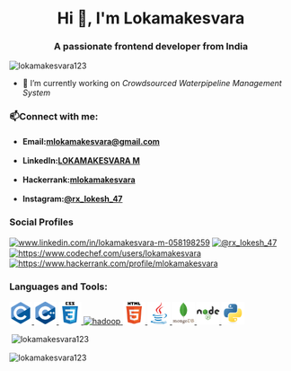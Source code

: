<h1 align="center">Hi 👋, I'm Lokamakesvara</h1>
<h3 align="center">A passionate frontend developer from India</h3>

<p align="left"> <img src="https://komarev.com/ghpvc/?username=lokamakesvara123&label=Profile%20views&color=0e75b6&style=flat" alt="lokamakesvara123" /> </p>

- 🔭 I’m currently working on *Crowdsourced Waterpipeline Management System*

<h3 align="left">📫Connect with me:</h3>
<h4 align="left"><ul>
   <li>Email:<a href="">mlokamakesvara@gmail.com</a></li><br>
  <li>LinkedIn:<a href="www.linkedin.com/in/lokamakesvara-m-058198259">LOKAMAKESVARA M</a></li><br>
  <li>Hackerrank:<a href="https://www.hackerrank.com/profile/mlokamakesvara">mlokamakesvara</a></li><br>
  <li>Instagram:<a href="">@rx_lokesh_47</a></li></ul><h4>
<h3 align="left">Social Profiles</h3>
<p align="left">
<a href="https://linkedin.com/in/www.linkedin.com/in/lokamakesvara-m-058198259" target="blank"><img align="center" src="https://raw.githubusercontent.com/rahuldkjain/github-profile-readme-generator/master/src/images/icons/Social/linked-in-alt.svg" alt="www.linkedin.com/in/lokamakesvara-m-058198259" height="30" width="40" /></a>
<a href="https://instagram.com/@rx_lokesh_47" target="blank"><img align="center" src="https://raw.githubusercontent.com/rahuldkjain/github-profile-readme-generator/master/src/images/icons/Social/instagram.svg" alt="@rx_lokesh_47" height="30" width="40" /></a>
<a href="https://www.codechef.com/users/https://www.codechef.com/users/lokamakesvara" target="blank"><img align="center" src="https://cdn.jsdelivr.net/npm/simple-icons@3.1.0/icons/codechef.svg" alt="https://www.codechef.com/users/lokamakesvara" height="30" width="40" /></a>
<a href="https://www.hackerrank.com/https://www.hackerrank.com/profile/mlokamakesvara" target="blank"><img align="center" src="https://raw.githubusercontent.com/rahuldkjain/github-profile-readme-generator/master/src/images/icons/Social/hackerrank.svg" alt="https://www.hackerrank.com/profile/mlokamakesvara" height="30" width="40" /></a>
</p>

<h3 align="left">Languages and Tools:</h3>
<p align="left"> <a href="https://www.cprogramming.com/" target="_blank" rel="noreferrer"> <img src="https://raw.githubusercontent.com/devicons/devicon/master/icons/c/c-original.svg" alt="c" width="40" height="40"/> </a> <a href="https://www.w3schools.com/cpp/" target="_blank" rel="noreferrer"> <img src="https://raw.githubusercontent.com/devicons/devicon/master/icons/cplusplus/cplusplus-original.svg" alt="cplusplus" width="40" height="40"/> </a> <a href="https://www.w3schools.com/css/" target="_blank" rel="noreferrer"> <img src="https://raw.githubusercontent.com/devicons/devicon/master/icons/css3/css3-original-wordmark.svg" alt="css3" width="40" height="40"/> </a> <a href="https://hadoop.apache.org/" target="_blank" rel="noreferrer"> <img src="https://www.vectorlogo.zone/logos/apache_hadoop/apache_hadoop-icon.svg" alt="hadoop" width="40" height="40"/> </a> <a href="https://www.w3.org/html/" target="_blank" rel="noreferrer"> <img src="https://raw.githubusercontent.com/devicons/devicon/master/icons/html5/html5-original-wordmark.svg" alt="html5" width="40" height="40"/> </a> <a href="https://www.java.com" target="_blank" rel="noreferrer"> <img src="https://raw.githubusercontent.com/devicons/devicon/master/icons/java/java-original.svg" alt="java" width="40" height="40"/> </a> <a href="https://www.mongodb.com/" target="_blank" rel="noreferrer"> <img src="https://raw.githubusercontent.com/devicons/devicon/master/icons/mongodb/mongodb-original-wordmark.svg" alt="mongodb" width="40" height="40"/> </a> <a href="https://nodejs.org" target="_blank" rel="noreferrer"> <img src="https://raw.githubusercontent.com/devicons/devicon/master/icons/nodejs/nodejs-original-wordmark.svg" alt="nodejs" width="40" height="40"/> </a> <a href="https://www.python.org" target="_blank" rel="noreferrer"> <img src="https://raw.githubusercontent.com/devicons/devicon/master/icons/python/python-original.svg" alt="python" width="40" height="40"/> </a> </p>

<p>&nbsp;<img align="center" src="https://github-readme-stats.vercel.app/api?username=lokamakesvara123&show_icons=true&locale=en" alt="lokamakesvara123" /></p>

<p><img align="center" src="https://github-readme-streak-stats.herokuapp.com/?user=lokamakesvara123&" alt="lokamakesvara123" /></p>
